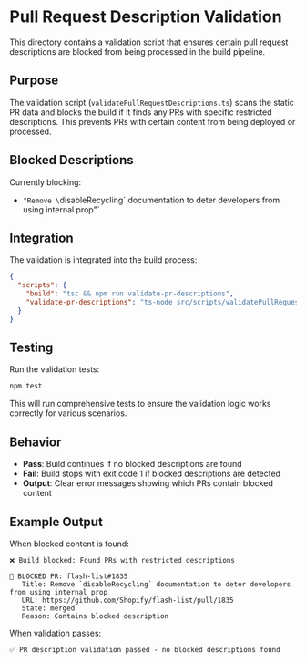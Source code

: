 # Pull Request Description Validation

This directory contains a validation script that ensures certain pull request descriptions are blocked from being processed in the build pipeline.

## Purpose

The validation script (`validatePullRequestDescriptions.ts`) scans the static PR data and blocks the build if it finds any PRs with specific restricted descriptions. This prevents PRs with certain content from being deployed or processed.

## Blocked Descriptions

Currently blocking:
- `"Remove \`disableRecycling\` documentation to deter developers from using internal prop"`

## Integration

The validation is integrated into the build process:

```json
{
  "scripts": {
    "build": "tsc && npm run validate-pr-descriptions",
    "validate-pr-descriptions": "ts-node src/scripts/validatePullRequestDescriptions.ts"
  }
}
```

## Testing

Run the validation tests:

```bash
npm test
```

This will run comprehensive tests to ensure the validation logic works correctly for various scenarios.

## Behavior

- **Pass**: Build continues if no blocked descriptions are found
- **Fail**: Build stops with exit code 1 if blocked descriptions are detected
- **Output**: Clear error messages showing which PRs contain blocked content

## Example Output

When blocked content is found:
```
❌ Build blocked: Found PRs with restricted descriptions

🚫 BLOCKED PR: flash-list#1835
   Title: Remove `disableRecycling` documentation to deter developers from using internal prop
   URL: https://github.com/Shopify/flash-list/pull/1835
   State: merged
   Reason: Contains blocked description
```

When validation passes:
```
✅ PR description validation passed - no blocked descriptions found
```